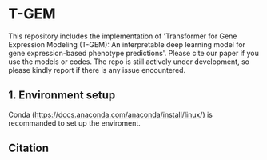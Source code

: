 # T-GEM
This repository includes the implementation of 'Transformer for Gene Expression Modeling (T-GEM): An interpretable deep learning model for gene expression-based phenotype predictions'. Please cite our paper if you use the models or codes. The repo is still actively under development, so please kindly report if there is any issue encountered.
## 1. Environment setup 
Conda (https://docs.anaconda.com/anaconda/install/linux/) is recommanded to set up the enviroment. 
## Citation
